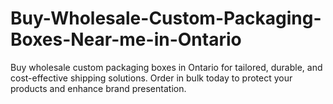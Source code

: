 # Buy-Wholesale-Custom-Packaging-Boxes-Near-me-in-Ontario
Buy wholesale custom packaging boxes in Ontario for tailored, durable, and cost-effective shipping solutions. Order in bulk today to protect your products and enhance brand presentation.
